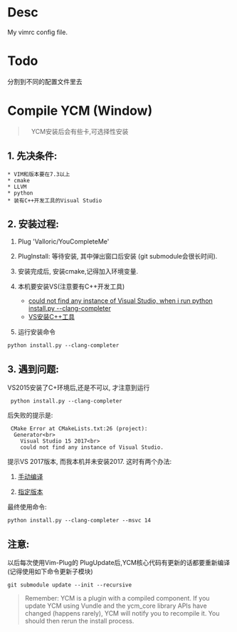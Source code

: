 # Desc
My vimrc config file.

# Todo 
分割到不同的配置文件里去

# Compile YCM (Window)
>　YCM安装后会有些卡,可选择性安装
 
## 1. 先决条件: 
    * VIM和版本要在7.3以上
    * cmake
    * LLVM
    * python 
    * 装有C++开发工具的Visual Studio
## 2. 安装过程:
1) Plug 'Valloric/YouCompleteMe'
2) PlugInstall: 等待安装, 其中弹出窗口后安装 (git submodule会很长时间).
3) 安装完成后, 安装cmake,记得加入环境变量.
4) 本机要安装VS(注意要有C++开发工具)

    * [could not find any instance of Visual Studio, when i run python install.py --clang-completer](https://github.com/Valloric/YouCompleteMe/issues/2945)
    * [VS安装C++工具](https://wenku.baidu.com/view/08b294a733687e21ae45a9db.html)
5) 运行安装命令
```shell
python install.py --clang-completer
```
## 3. 遇到问题:
VS2015安装了C+环境后,还是不可以, 才注意到运行
``` shell
 python install.py --clang-completer
```
后失败的提示是:
```shell
 CMake Error at CMakeLists.txt:26 (project):
  Generator<br>
    Visual Studio 15 2017<br>
    could not find any instance of Visual Studio.
```  
提示VS 2017版本, 而我本机并未安装2017. 这时有两个办法:
1. [手动编译](https://github.com/Valloric/YouCompleteMe#full-installation-guide)

2. [指定版本](https://github.com/Valloric/YouCompleteMe#windows)

最终使用命令:
```shell
python install.py --clang-completer --msvc 14
```

## 注意:
以后每次使用Vim-Plug的 PlugUpdate后,YCM核心代码有更新的话都要重新编译(记得使用如下命令更新子模块)
```shell
git submodule update --init --recursive
```
> Remember: YCM is a plugin with a compiled component. If you update YCM using Vundle and the ycm_core library APIs have changed (happens rarely), YCM will notify you to recompile it. You should then rerun the install process. 
